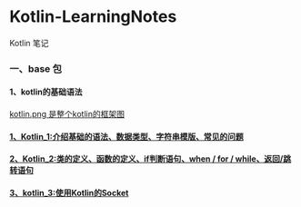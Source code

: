 # Kotlin-LearningNotes
Kotlin 笔记
### 一、base 包
#### 1、kotlin的基础语法
[kotlin.png 是整个kotlin的框架图](https://github.com/kongxiaoan/Kotlin-LearningNotes/blob/master/app/src/main/res/drawable/kotlin.png)
#### [1、Kotlin_1:介绍基础的语法、数据类型、字符串模版、常见的问题](https://github.com/kongxiaoan/Kotlin-LearningNotes/blob/master/app/src/main/java/cn/tcm/kotlin_learningnotes/base/Kotlin_1.kt)
#### [2、Kotlin_2:类的定义、函数的定义、if判断语句、when / for / while、返回/跳转语句](https://github.com/kongxiaoan/Kotlin-LearningNotes/blob/master/app/src/main/java/cn/tcm/kotlin_learningnotes/base/Kotlin_2.kt)
#### [3、kotlin_3:使用Kotlin的Socket](https://github.com/kongxiaoan/Kotlin-LearningNotes/tree/master/kotlin_socketdemo)